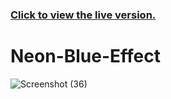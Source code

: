 ### [Click to view the live version.](https://www.jvsdo.com/projects/Neon-Blue-Effect-main/)
# Neon-Blue-Effect
![Screenshot (36)](https://user-images.githubusercontent.com/46056798/223578083-4c38cae0-9f76-46f3-9c09-011c94e9d6e6.png)
